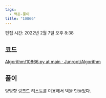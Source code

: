 ```yaml
---
tags:
  - 백준-풀이
title: "10866"
---
```


편집 시간: 2022년 2월 7일 오후 8:38

## 코드

[Algorithm/10866.py at main · Junroot/Algorithm](https://github.com/Junroot/Algorithm/blob/main/backjoon/10866.py)

## 풀이

양방향 링크드 리스트를 이용해서 덱을 만들었다.
